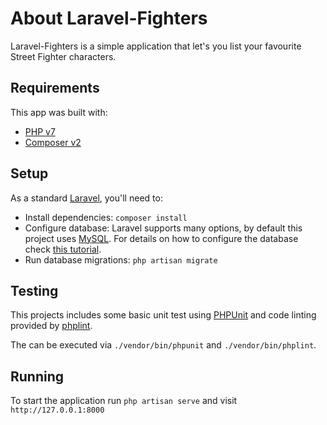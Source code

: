 # About Laravel-Fighters

Laravel-Fighters is a simple application that let's you list your favourite Street Fighter characters.

## Requirements

This app was built with:

- [PHP v7](https://www.php.net/downloads.php#v7.4.15)
- [Composer v2](https://getcomposer.org/)
## Setup

As a standard [Laravel](https://laravel.com/), you'll need to:

- Install dependencies: `composer install`
- Configure database: Laravel supports many options, by default this project uses [MySQL](https://www.mysql.com/). For details on how to configure the database check [this tutorial](https://laravel.com/docs/8.x/database).
- Run database migrations: `php artisan migrate`
## Testing

This projects includes some basic unit test using [PHPUnit](https://phpunit.de/) and code linting provided by [phplint](https://github.com/overtrue/phplint).

The can be executed via `./vendor/bin/phpunit` and `./vendor/bin/phplint`.

## Running

To start the application run `php artisan serve` and visit `http://127.0.0.1:8000`